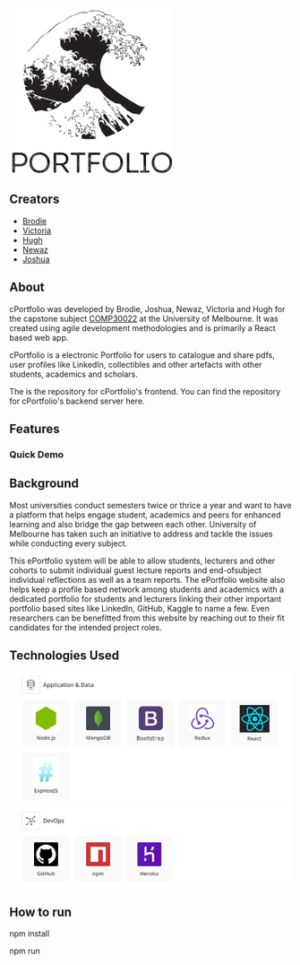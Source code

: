 ![Logo](/readme-images/Portfolio_cropped_new.png)

## Creators

* [Brodie](https://github.com/bxvd) 
* [Victoria](https://github.com/vyxnn)
* [Hugh](https://github.com/HughCornett)
* [Newaz](https://github.com/AlgoTron643)
* [Joshua](https://github.com/joshuaneff23)

## About

cPortfolio was developed by Brodie, Joshua, Newaz, Victoria and Hugh for the capstone subject [COMP30022](https://handbook.unimelb.edu.au/2020/subjects/comp30022) at the University of Melbourne. It was created using agile development methodologies and is primarily a React based web app.

cPortfolio is a electronic Portfolio for users to catalogue and share pdfs, user profiles like LinkedIn, collectibles and other artefacts with other students, academics and scholars.

The is the repository for cPortfolio's frontend. You can find the repository for cPortfolio's backend server here.

## Features

### Quick Demo

## Background

Most universities conduct semesters twice or thrice a year and want to have a platform that helps engage student, academics and peers for enhanced learning and also bridge the gap between each other. University of Melbourne has taken such an initiative to address and tackle the issues while conducting every subject. 

This ePortfolio system will be able to allow students, lecturers and other cohorts to submit individual guest lecture reports and end-ofsubject individual reflections as well as a team reports. The ePortfolio website also helps keep a profile based network among students and academics with a dedicated portfolio for students and lecturers linking their other important portfolio based sites like LinkedIn, GitHub, Kaggle to name a few. Even researchers can be benefitted from this website by reaching out to their fit candidates for the intended project roles.

## Technologies Used
![Stack](/readme-images/stack.png)

## How to run

npm install 

npm run
